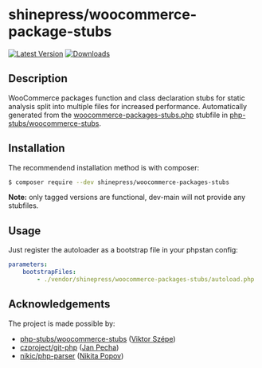 # shinepress/woocommerce-package-stubs

[![Latest Version](https://img.shields.io/packagist/v/shinepress/woocommerce-packages-stubs?label=latest)](https://packagist.org/packages/shinepress/woocommerce-packages-stubs/)
[![Downloads](https://img.shields.io/packagist/dt/shinepress/woocommerce-packages-stubs?label=downloads)](https://packagist.org/packages/shinepress/woocommerce-packages-stubs/)


## Description

WooCommerce packages function and class declaration stubs for static analysis split into multiple files for increased performance. Automatically generated from the [woocommerce-packages-stubs.php](https://github.com/php-stubs/woocommerce-stubs/blob/master/woocommerce-packages-stubs.php) stubfile in [php-stubs/woocommerce-stubs](https://github.com/php-stubs/woocommerce-stubs/).


## Installation

The recommendend installation method is with composer:
```sh
$ composer require --dev shinepress/woocommerce-packages-stubs
```

**Note:** only tagged versions are functional, dev-main will not provide any stubfiles.


## Usage

Just register the autoloader as a bootstrap file in your phpstan config:
```yaml
parameters:
    bootstrapFiles:
        - ./vendor/shinepress/woocommerce-packages-stubs/autoload.php
```


## Acknowledgements

The project is made possible by:
* [php-stubs/woocommerce-stubs](https://packagist.org/packages/php-stubs/woocommerce-stubs) ([Viktor Szépe](https://github.com/szepeviktor))
* [czproject/git-php](https://packagist.org/packages/czproject/git-php) ([Jan Pecha](https://github.com/janpecha))
* [nikic/php-parser](https://packagist.org/packages/nikic/php-parser) ([Nikita Popov](https://github.com/nikic))